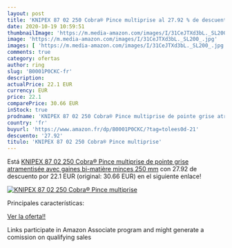 ```yaml
---
layout: post
title: 'KNIPEX 87 02 250 Cobra® Pince multiprise al 27.92 % de descuento'
date: 2020-10-19 10:59:51
thumbnailImage: 'https://m.media-amazon.com/images/I/31CeJTXd3bL._SL200_.jpg'
image: 'https://m.media-amazon.com/images/I/31CeJTXd3bL._SL200_.jpg'
images: [ 'https://m.media-amazon.com/images/I/31CeJTXd3bL._SL200_.jpg' ]
comments: true
category: ofertas
author: ring
slug: 'B0001P0CKC-fr'
description:
actualPrice: 22.1 EUR
currency: EUR
price: 22.1
comparePrice: 30.66 EUR
inStock: true
prodname: 'KNIPEX 87 02 250 Cobra® Pince multiprise de pointe grise atramentisée avec gaines bi-matière minces 250 mm'
country: 'fr'
buyurl: 'https://www.amazon.fr/dp/B0001P0CKC/?tag=tolees0d-21'
descuento: '27.92'
titulo: 'KNIPEX 87 02 250 Cobra® Pince multiprise'
---
```


Está [KNIPEX 87 02 250 Cobra® Pince multiprise de pointe grise atramentisée avec gaines bi-matière minces 250 mm](https://www.amazon.fr/dp/B0001P0CKC/?tag=tolees0d-21) con 27.92 de descuento por 22.1 EUR (original: 30.66 EUR) en el siguiente enlace!

[![KNIPEX 87 02 250 Cobra® Pince multiprise](https://m.media-amazon.com/images/I/31CeJTXd3bL._SL200_.jpg)](https://www.amazon.fr/dp/B0001P0CKC/?tag=tolees0d-21)

Principales características:


[Ver la oferta!!](https://www.amazon.fr/dp/B0001P0CKC/?tag=tolees0d-21)

Links participate in Amazon Associate program and might generate a comission on qualifying sales


